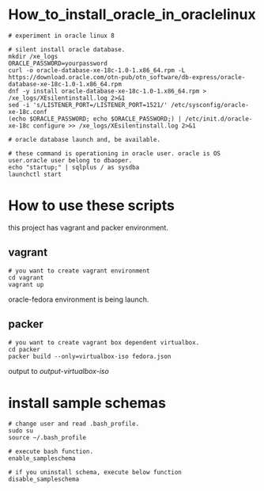 # How_to_install_oracle_in_oraclelinux

```shell
# experiment in oracle linux 8

# silent install oracle database.
mkdir /xe_logs 
ORACLE_PASSWORD=yourpassword
curl -o oracle-database-xe-18c-1.0-1.x86_64.rpm -L https://download.oracle.com/otn-pub/otn_software/db-express/oracle-database-xe-18c-1.0-1.x86_64.rpm
dnf -y install oracle-database-xe-18c-1.0-1.x86_64.rpm > /xe_logs/XEsilentinstall.log 2>&1
sed -i 's/LISTENER_PORT=/LISTENER_PORT=1521/' /etc/sysconfig/oracle-xe-18c.conf
(echo $ORACLE_PASSWORD; echo $ORACLE_PASSWORD;) | /etc/init.d/oracle-xe-18c configure >> /xe_logs/XEsilentinstall.log 2>&1
```

```shell
# oracle database launch and, be available.

# these command is operationing in oracle user. oracle is OS user.oracle user belong to dbaoper.
echo "startup;" | sqlplus / as sysdba
launchctl start
```
# How to use these scripts
this project has vagrant and packer environment.

## vagrant
```shell
# you want to create vagrant environment
cd vagrant
vagrant up
```
oracle-fedora environment is being launch.

## packer
```shell
# you want to create vagrant box dependent virtualbox.
cd packer
packer build --only=virtualbox-iso fedora.json
```
output to *output-virtualbox-iso*

# install sample schemas

```shell
# change user and read .bash_profile.
sudo su
source ~/.bash_profile

# execute bash function.
enable_sampleschema

# if you uninstall schema, execute below function
disable_sampleschema
```
